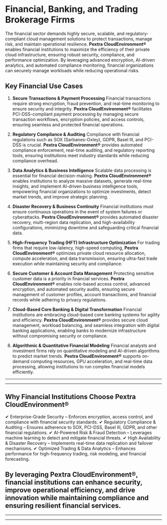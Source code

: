 # Financial, Banking, and Trading Brokerage Firms

The financial sector demands highly secure, scalable, and regulatory-compliant cloud management solutions to protect transactions, manage risk, and maintain operational resilience. **Pextra CloudEnvironment®** enables financial institutions to maximize the efficiency of their private cloud infrastructure, ensuring robust security, compliance, and performance optimization. By leveraging advanced encryption, AI-driven analytics, and automated compliance monitoring, financial organizations can securely manage workloads while reducing operational risks.

## Key Financial Use Cases

1. **Secure Transactions & Payment Processing**
   Financial transactions require strong encryption, fraud prevention, and real-time monitoring to ensure security and integrity. **Pextra CloudEnvironment®** facilitates PCI-DSS-compliant payment processing by managing secure transaction workflows, encryption policies, and access controls, ensuring seamless and protected financial operations.

2. **Regulatory Compliance & Auditing**
   Compliance with financial regulations such as SOX (Sarbanes-Oxley), GDPR, Basel III, and PCI-DSS is crucial. **Pextra CloudEnvironment®** provides automated compliance enforcement, real-time auditing, and regulatory reporting tools, ensuring institutions meet industry standards while reducing compliance overhead.

3. **Data Analytics & Business Intelligence**
   Scalable data processing is essential for financial decision-making. **Pextra CloudEnvironment®** enables institutions to analyze massive datasets, generate real-time insights, and implement AI-driven business intelligence tools, empowering financial organizations to optimize investments, detect market trends, and improve strategic planning.

4. **Disaster Recovery & Business Continuity**
   Financial institutions must ensure continuous operations in the event of system failures or cyberattacks. **Pextra CloudEnvironment®** provides automated disaster recovery, multi-region data replication, and high-availability configurations, minimizing downtime and safeguarding critical financial data.

5. **High-Frequency Trading (HFT) Infrastructure Optimization**
   For trading firms that require low-latency, high-speed computing, **Pextra CloudEnvironment®** optimizes private cloud resource allocation, compute acceleration, and data transmission, ensuring ultra-fast trade execution while maintaining security and compliance.

6. **Secure Customer & Account Data Management**
   Protecting sensitive customer data is a priority in financial services. **Pextra CloudEnvironment®** enables role-based access control, advanced encryption, and automated security audits, ensuring secure management of customer profiles, account transactions, and financial records while adhering to privacy regulations.

7. **Cloud-Based Core Banking & Digital Transformation**
   Financial institutions are embracing cloud-based core banking systems for agility and efficiency. **Pextra CloudEnvironment®** provides secure cloud management, workload balancing, and seamless integration with digital banking applications, enabling banks to modernize infrastructure without compromising security or compliance.

8. **Algorithmic & Quantitative Financial Modeling**
   Financial analysts and investment firms rely on quantitative modeling and AI-driven algorithms to predict market trends. **Pextra CloudEnvironment®** supports on-demand computing resources, GPU acceleration, and real-time data processing, allowing institutions to run complex financial models efficiently.

---

---

## Why Financial Institutions Choose **Pextra CloudEnvironment®**

✔ Enterprise-Grade Security – Enforces encryption, access control, and compliance with financial security standards.
✔ Regulatory Compliance & Auditing – Ensures adherence to SOX, PCI-DSS, Basel III, GDPR, and other financial regulations.
✔ AI-Powered Risk & Fraud Detection – Leverages machine learning to detect and mitigate financial threats.
✔ High Availability & Disaster Recovery – Implements real-time data replication and failover mechanisms.
✔ Optimized Trading & Data Analytics – Enhances performance for high-frequency trading, risk modeling, and financial forecasting.

## By leveraging **Pextra CloudEnvironment®**, financial institutions can enhance security, improve operational efficiency, and drive innovation while maintaining compliance and ensuring resilient financial services.

---

---

